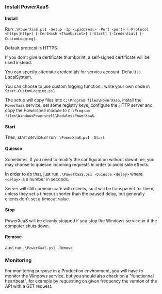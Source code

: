 
### Install PowerXaaS

#### Install
Run `.\PowerXaaS.ps1 -Setup -Ip <ipaddress> -Port <port> [-Protocol <https|http>] [-CertHash <Thumbprint>] [-Start] [-Credential] [-CustomLogging]`.

Default protocol is HTTPS.

If you don't give a certificate thumbprint, a self-signed certificate will be used instead.

You can specify alternate credentials for service account. Default is LocalSystem.

You can choose to use custom logging function : write your own code in `Start-CustomLogging.ps1`

The setup will copy files into `C:\Program files\PowerXaaS`, install the `PowerXaaS` service, set some registry keys, configure the HTTP server and copy the Powershell module to `C:\Program files\WindowsPowershell\Modules\PowerXaaS`.

#### Start
Then, start service or run `.\PowerXaaS.ps1 -Start`

#### Quiesce
Sometimes, if you need to modify the configuration without downtime, you may choose to quiesce incoming requests in order to avoid side effects.

In order to do that, just run `.\PowerXaaS.ps1 -Quiesce <delay>` where `<delay>` is a number in seconds.

Server will still communicate with clients, so it will be transparent for them, unless they set a timeout shorter than the paused delay, but generally clients don't set a timeout value.

#### Stop
PowerXaaS will be cleanly stopped if you stop the Windows service or if the computer shuts down.

#### Remove
Just run `.\PowerXaaS.ps1 -Remove`

### Monitoring

For monitoring purpose in a Production environment, you will have to monitor the Windows service, but you should also check on a "functionnal heartbeat", for example by requesting on given frequency the version of the API with a GET request.

